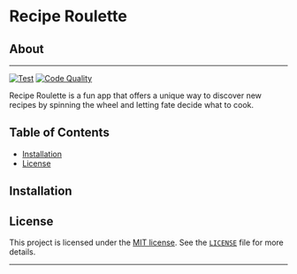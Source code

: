 # Recipe Roulette
## About

---
[![Test](https://github.com/zombityu/recipe_roulette/actions/workflows/test.yml/badge.svg)](https://github.com/zombityu/recipe_roulette/actions/workflows/test.yml)
[![Code Quality](https://github.com/zombityu/recipe_roulette/actions/workflows/code-quality.yml/badge.svg)](https://github.com/zombityu/recipe_roulette/actions/workflows/code-quality.yml)

Recipe Roulette is a fun app that offers a unique way to discover new recipes by spinning the wheel and letting fate decide what to cook.

## Table of Contents

- [Installation](#installation)
- [License](#license)

## Installation

## License

This project is licensed under the [MIT license](https://opensource.org/licenses/MIT). See the [`LICENSE`]() file for more details.

---
